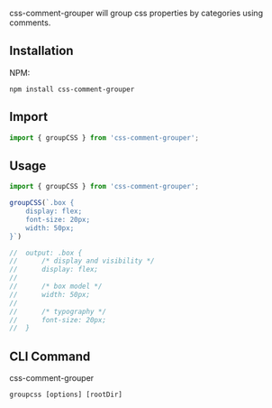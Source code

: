 css-comment-grouper will group css properties by categories using comments.

Installation
---

NPM:

    npm install css-comment-grouper


Import
---

```js
import { groupCSS } from 'css-comment-grouper';
```


Usage
---

```js
import { groupCSS } from 'css-comment-grouper';

groupCSS(`.box {
    display: flex;
    font-size: 20px;
    width: 50px;
}`)

//  output: .box {
//      /* display and visibility */
//      display: flex;
// 
//      /* box model */
//      width: 50px;
// 
//      /* typography */
//      font-size: 20px;
//  }

```

CLI Command
---

css-comment-grouper

    groupcss [options] [rootDir]
